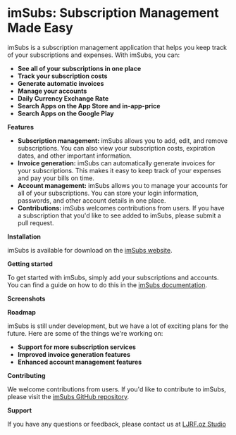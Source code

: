 # imSubs: Subscription Management Made Easy

imSubs is a subscription management application that helps you keep track of your subscriptions and expenses. With imSubs, you can:

* **See all of your subscriptions in one place**
* **Track your subscription costs**
* **Generate automatic invoices**
* **Manage your accounts**
* **Daily Currency Exchange Rate**
* **Search Apps on the App Store and in-app-price**
* **Search Apps on the Google Play**

**Features**

* **Subscription management:** imSubs allows you to add, edit, and remove subscriptions. You can also view your subscription costs, expiration dates, and other important information.
* **Invoice generation:** imSubs can automatically generate invoices for your subscriptions. This makes it easy to keep track of your expenses and pay your bills on time.
* **Account management:** imSubs allows you to manage your accounts for all of your subscriptions. You can store your login information, passwords, and other account details in one place.
* **Contributions:** imSubs welcomes contributions from users. If you have a subscription that you'd like to see added to imSubs, please submit a pull request.

**Installation**

imSubs is available for download on the [imSubs website](https://ljrfoz.canny.io/).

**Getting started**

To get started with imSubs, simply add your subscriptions and accounts. You can find a guide on how to do this in the [imSubs documentation](https://ozstudio.canny.io/).

**Screenshots**







**Roadmap**

imSubs is still under development, but we have a lot of exciting plans for the future. Here are some of the things we're working on:

* **Support for more subscription services**
* **Improved invoice generation features**
* **Enhanced account management features**

**Contributing**

We welcome contributions from users. If you'd like to contribute to imSubs, please visit the [imSubs GitHub repository](https://github.com/LJRFox/imSubs-Common).

**Support**

If you have any questions or feedback, please contact us at [LJRF.oz Studio](https://ljrfoz.canny.io/)
